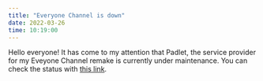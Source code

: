 ```yaml
---
title: "Everyone Channel is down"
date: 2022-03-26
time: 10:19:00
---
```

Hello everyone! It has come to my attention that Padlet, the service provider for my Eveyone Channel remake is currently under maintenance.
You can check the status with <a href="https://statuspage.freshping.io/60574-JoshAtticusEveryoneChannelStatus">this link</a>.
